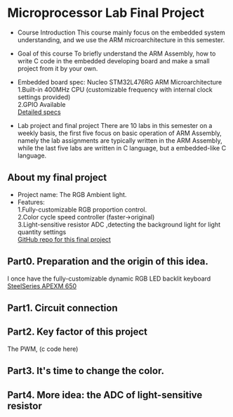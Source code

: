 # Microprocessor Lab Final Project

* Course Introduction
This course mainly focus on the embedded system understanding, and we use the ARM microarchitecture in this semester.

* Goal of this course
To briefly understand the ARM Assembly, how to write C code in the embedded developing board and make a small project from it by your own.

* Embedded board spec: Nucleo STM32L476RG ARM Microarchitecture <br />
1.Built-in 400MHz CPU (customizable frequency with internal clock settings provided) <br />
2.GPIO Available <br />
[Detailed specs](http://www.st.com/en/microcontrollers/stm32l476rg.html) <br />

* Lab project and final project
There are 10 labs in this semester on a weekly basis, the first five focus on basic operation of ARM Assembly, namely the lab assignments are
typically written in the ARM Assembly, while the last five labs are written in C language, but a embedded-like C language.


## About my final project

* Project name: The RGB Ambient light. <br />
* Features: <br />
1.Fully-customizable RGB proportion control. <br />
2.Color cycle speed controller (faster->original)<br />
3.Light-sensitive resistor ADC ,detecting the background light for light quantity settings<br />
[GitHub repo for this final project](https://github.com/Alfons0329/MPSLab_Fall_2017/tree/master/Final_Project)

## Part0. Preparation and the origin of this idea.

I once have the fully-customizable dynamic RGB LED backlit keyboard [SteelSeries APEXM 650](https://steelseries.com/gaming-keyboards/apex-m650)


## Part1. Circuit connection


## Part2. Key factor of this project

The PWM,
(c code here)

## Part3. It's time to change the color.

## Part4. More idea: the ADC of light-sensitive resistor
